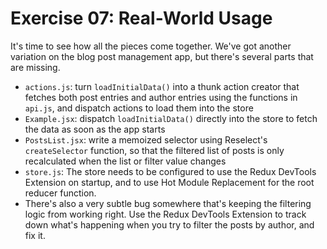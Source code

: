 # Exercise 07: Real-World Usage

It's time to see how all the pieces come together.  We've got another variation on the blog post management app, but
there's several parts that are missing.


- `actions.js`: turn `loadInitialData()` into a thunk action creator that fetches both post entries and author entries
   using the functions in `api.js`, and dispatch actions to load them into the store
- `Example.jsx`: dispatch `loadInitialData()` directly into the store to fetch the data as soon as the app starts
- `PostsList.jsx`: write a memoized selector using Reselect's `createSelector` function, so that the filtered list of
   posts is only recalculated when the list or filter value changes
- `store.js`: The store needs to be configured to use the Redux DevTools Extension on startup, and to use Hot Module
   Replacement for the root reducer function.
- There's also a very subtle bug somewhere that's keeping the filtering logic from working right.  Use the Redux
  DevTools Extension to track down what's happening when you try to filter the posts by author, and fix it.
